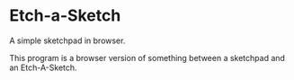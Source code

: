 # Etch-a-Sketch
A simple sketchpad in browser.

This program is a browser version of something between a sketchpad and an Etch-A-Sketch. 
